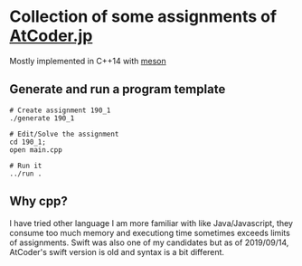 # Collection of some assignments of [AtCoder.jp](https://atcoder.jp/)

Mostly implemented in C++14 with [meson](http://mesonbuild.com/)

## Generate and run a program template

    # Create assignment 190_1
    ./generate 190_1
    
    # Edit/Solve the assignment
    cd 190_1;
    open main.cpp
    
    # Run it
    ../run .


##  Why cpp?  
I have tried other language I am more familiar with like Java/Javascript, they consume too much memory and executiong time sometimes exceeds limits of assignments. Swift was also one of my candidates but as of 2019/09/14, AtCoder's swift version is old and syntax is a bit different.
